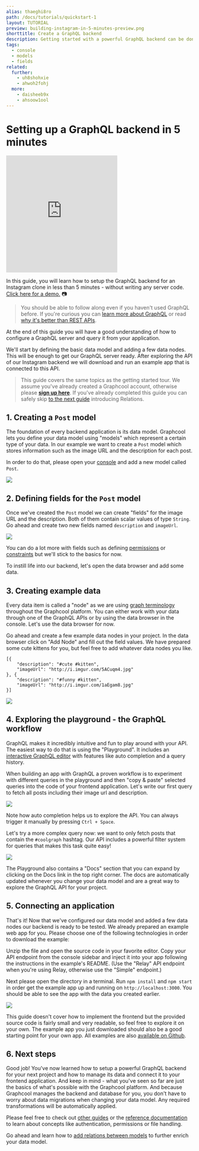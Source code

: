 ```yaml
---
alias: thaeghi8ro
path: /docs/tutorials/quickstart-1
layout: TUTORIAL
preview: building-instagram-in-5-minutes-preview.png
shorttitle: Create a GraphQL backend
description: Getting started with a powerful GraphQL backend can be done in a few minutes with Graphcool.
tags:
  - console
  - models
  - fields
related:
  further:
    - uh8shohxie
    - ahwoh2fohj
  more:
    - daisheeb9x
    - ahsoow1ool
---
```


# Setting up a GraphQL backend in 5 minutes

<iframe height="315" src="https://www.youtube.com/embed/wSkZFfuAToM" frameborder="0" allowfullscreen></iframe>

In this guide, you will learn how to setup the GraphQL backend for an Instagram clone in less than 5 minutes - without writing any server code. [Click here for a demo.](http://instacat.surge.sh) 📷

> You should be able to follow along even if you haven't used GraphQL before. If you're curious you can [learn more about GraphQL](https://learngraphql.com/) or read [why it's better than REST APIs](https://medium.com/apollo-stack/why-graphql-is-the-future-3bec28193807).

At the end of this guide you will have a good understanding of how to configure a GraphQL server and query it from your application.

We'll start by defining the basic data model and adding a few data nodes. This will be enough to get our GraphQL server ready. After exploring the API of our Instagram backend we will download and run an example app that is connected to this API.

> This guide covers the same topics as the getting started tour. We assume you've already created a Graphcool account, otherwise please **[sign up here](https://console.graph.cool/signup)**. If you've already completed this guide you can safely skip [to the next guide](!alias-daisheeb9x) introducing Relations.

## 1. Creating a `Post` model

The foundation of every backend application is its data model. Graphcool lets you define your data model using "models" which represent a certain type of your data. In our example we want to create a `Post` model which stores information such as the image URL and the description for each post.

In order to do that, please open your [console](https://console.graph.cool) and add a new model called `Post`.

![](../../images/building-instagram-in-5-minutes-model.gif)

## 2. Defining fields for the `Post` model

Once we've created the `Post` model we can create "fields" for the image URL and the description. Both of them contain scalar values of type `String`. Go ahead and create two new fields named `description` and `imageUrl`.

![](../../images/building-instagram-in-5-minutes-field.gif)

You can do a lot more with fields such as defining [permissions](!alias-iegoo0heez) or [constraints](!alias-teizeit5se#unique) but we'll stick to the basics for now.

To instill life into our backend, let's open the data browser and add some data.

## 3. Creating example data

Every data item is called a "node" as we are using [graph terminology](!alias-ahsoow1ool) throughout the Graphcool platform. You can either work with your data through one of the GraphQL APIs or by using the data browser in the console. Let's use the data browser for now.

Go ahead and create a few example data nodes in your project. In the data browser click on "Add Node" and fill out the field values. We have prepared some cute kittens for you, but feel free to add whatever data nodes you like.

```
[{
	"description": "#cute #kitten",
	"imageUrl": "http://i.imgur.com/5ACuqm4.jpg"
}, {
	"description": "#funny #kitten",
	"imageUrl": "http://i.imgur.com/1aEgam8.jpg"
}]
```

![](../../images/building-instagram-in-5-minutes-data.gif)

## 4. Exploring the playground - the GraphQL workflow

GraphQL makes it incredibly intuitive and fun to play around with your API. The easiest way to do that is using the "Playground". It includes an [interactive GraphQL editor](https://github.com/graphql/graphiql) with features like auto completion and a query history.

When building an app with GraphQL a proven workflow is to experiment with different queries in the playground and then "copy & paste" selected queries into the code of your frontend application. Let's write our first query to fetch all posts including their image url and description.

![](../../images/playground1.gif)

Note how auto completion helps us to explore the API. You can always trigger it manually by pressing `Ctrl + Space`.

Let's try a more complex query now: we want to only fetch posts that contain the `#coolgraph` hashtag. Our API includes a powerful filter system for queries that makes this task quite easy!

![](../../images/playground2.gif)

The Playground also contains a "Docs" section that you can expand by clicking on the Docs link in the top right corner. The docs are automatically updated whenever you change your data model and are a great way to explore the GraphQL API for your project.

## 5. Connecting an application

That's it! Now that we've configured our data model and added a few data nodes our backend is ready to be tested. We already prepared an example web app for you. Please choose one of the following technologies in order to download the example:

<!-- __INJECT_GRAPHCOOL_SIGNUP__ -->

Unzip the file and open the source code in your favorite editor. Copy your API endpoint from the console sidebar and inject it into your app following the instructions in the example's README. (Use the "Relay" API endpoint when you're using Relay, otherwise use the "Simple" endpoint.)

Next please open the directory in a terminal. Run `npm install` and `npm start` in order get the example app up and running on `http://localhost:3000`. You should be able to see the app with the data you created earlier.

![](../../images/building-instagram-in-5-minutes-example.gif)

This guide doesn't cover how to implement the frontend but the provided source code is fairly small and very readable, so feel free to explore it on your own. The example app you just downloaded should also be a good starting point for your own app. All examples are also [available on Github](https://github.com/graphcool-examples).

## 6. Next steps

Good job! You've now learned how to setup a powerful GraphQL backend for your next project and how to manage its data and connect it to your frontend application. And keep in mind - what you've seen so far are just the basics of what's possible with the Graphcool platform.
And because Graphcool manages the backend and database for you, you don't have to worry about data migrations when changing your data model. Any required transformations will be automatically applied.

Please feel free to check out [other guides](/docs/tutorials) or the [reference documentation](/docs/reference) to learn about concepts like authentication, permissions or file handling.

Go ahead and learn how to [add relations between models](!alias-daisheeb9x) to further enrich your data model.
